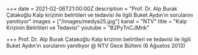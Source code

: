 +++
date = 2021-02-06T21:00:00Z
description = "Prof. Dr. Alp Burak Çatakoğlu Kalp krizinin belirtileri ve tedavisi ile ilgili Buket Aydın’ın sorularını yanıtlıyor"
images = ["/images/medya25.jpg"]
kanal = "NTV"
title = "Kalp Krizinin Belirtileri ve Tedavisi"
youtube = "B2PyTnCJMnk"

+++
Prof. Dr. Alp Burak Çatakoğlu Kalp krizinin belirtileri ve tedavisi ile ilgili Buket Aydın’ın sorularını yanıtlıyor @ NTV Gece Bülteni (6 Ağustos 2013)